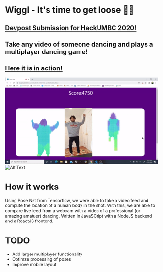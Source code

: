 # **Wiggl** -  It's time to get loose 💃🏿
## [Devpost Submission for HackUMBC 2020!](https://devpost.com/software/wiggl?ref_content=user-portfolio) 
## Take any video of someone dancing and plays a multiplayer dancing game!

## [Here it is in action!](https://youtu.be/xdlS_C8mrzA)


![Alt Text](images/demo.gif)
![Alt Text](images/takitaki.gif)

# How it works
Using Pose Net from Tensorflow, we were able to take a video feed and compute the location of a human body in the shot. With this, we are able to compare live feed from a webcam with a video of a professional (or amazing amatuer) dancing. Written in JavaSCript with a NodeJS backend and a ReactJS frontend.



# TODO
- Add larger multiplayer functionality
- Optimze processing of poses
- Improve mobile layout